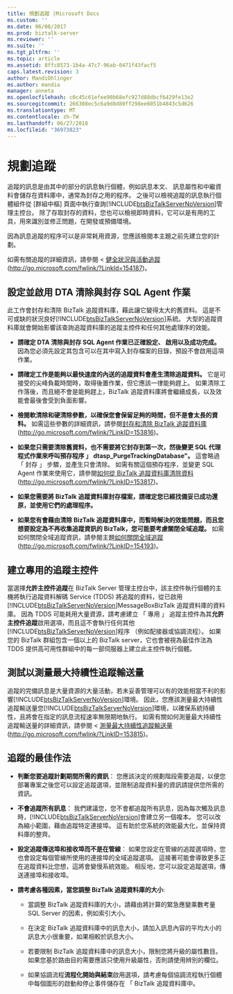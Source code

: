 ```yaml
---
title: 規劃追蹤 |Microsoft Docs
ms.custom: ''
ms.date: 06/08/2017
ms.prod: biztalk-server
ms.reviewer: ''
ms.suite: ''
ms.tgt_pltfrm: ''
ms.topic: article
ms.assetid: 8ffc8573-1b4a-47c7-96ab-0471f43facf5
caps.latest.revision: 3
author: MandiOhlinger
ms.author: mandia
manager: anneta
ms.openlocfilehash: c0c45c61efee90b68efc927d88dbcf6429fe13e2
ms.sourcegitcommit: 266308ec5c6a9d8d80ff298ee6051b4843c5d626
ms.translationtype: MT
ms.contentlocale: zh-TW
ms.lasthandoff: 06/27/2018
ms.locfileid: "36973823"
---
```

# <a name="planning-for-tracking"></a>規劃追蹤
追蹤的訊息是由其中的部分的訊息執行個體，例如訊息本文、 訊息屬性和中繼資料會儲存在資料庫中，通常為封存之用的程序。 之後可以檢視追蹤的訊息執行個體組件從 [群組中樞] 頁面中執行查詢[!INCLUDE[btsBizTalkServerNoVersion](../includes/btsbiztalkservernoversion-md.md)]管理主控台。 除了存取封存的資料，您也可以檢視即時資料，它可以是有用的工具，用來識別並修正問題，在開發或預備環境。  
  
 因為訊息追蹤的程序可以是非常耗用資源，您應該檢閱本主題之前先建立您的計劃。  
  
 如需有關追蹤的詳細資訊，請參閱 <<c0> [ 健全狀況與活動追蹤](http://go.microsoft.com/fwlink/?LinkId=154187)(http://go.microsoft.com/fwlink/?LinkId=154187)。  
  
## <a name="configuring-and-enabling-the-dta-purge-and-archive-sql-agent-job"></a>設定並啟用 DTA 清除與封存 SQL Agent 作業  
 此工作會封存和清除 BizTalk 追蹤資料庫，藉此讓它變得太大的舊資料。 這是不可或缺的狀況良好[!INCLUDE[btsBizTalkServerNoVersion](../includes/btsbiztalkservernoversion-md.md)]系統。 大型的追蹤資料庫就會開始影響該查詢追蹤資料庫的追蹤主控件和任何其他處理序的效能。  
  
-   **請確定 DTA 清除與封存 SQL Agent 作業已正確設定、 啟用以及成功完成。** 因為您必須先設定其包含可以在其中寫入封存檔案的目錄，預設不會啟用這項作業。  
  
-   **請確定工作是能夠以最快速度的內送的追蹤資料會產生清除追蹤資料。** 它是可接受的尖峰負載時間時，取得後置作業，但它應該一律能夠趕上。 如果清除工作落後，而且絕不會是能夠趕上，BizTalk 追蹤資料庫將會繼續成長，以及效能會最後會受到負面影響。  
  
-   **檢閱軟清除和硬清除參數，以確保您會保留足夠的時間，但不是會太長的資料。** 如需這些參數的詳細資訊，請參閱[封存和清除 BizTalk 追蹤資料庫](http://go.microsoft.com/fwlink/?LinkID=153816)(http://go.microsoft.com/fwlink/?LinkID=153816)。  
  
-   **如果您只需要清除舊資料，也不需要將它封存到第一次，然後變更 SQL 代理程式作業來呼叫預存程序 」 dtasp_PurgeTrackingDatabase"。** 這會略過 「 封存 」 步驟，並產生只會清除。 如需有關這個預存程序，並變更 SQL Agent 作業來使用它，請參閱[如何從 BizTalk 追蹤資料庫清除資料](http://go.microsoft.com/fwlink/?LinkID=153817)(http://go.microsoft.com/fwlink/?LinkID=153817)。  
  
-   **如果您需要將 BizTalk 追蹤資料庫封存檔案，請確定您已經找備妥已成功還原，並使用它們的處理程序。**  
  
-   **如果您有會藉由清除 BizTalk 追蹤資料庫中，而暫時解決的效能問題，而且您想要設定為不再收集追蹤資訊的 BizTalk，您可能要考慮關閉全域追蹤。** 如需如何關閉全域追蹤資訊，請參閱主題[如何關閉全域追蹤](http://go.microsoft.com/fwlink/?LinkID=154193)(http://go.microsoft.com/fwlink/?LinkID=154193)。  
  
## <a name="creating-a-dedicated-tracking-host"></a>建立專用的追蹤主控件  
 當選擇**允許主控件追蹤**在 BizTalk Server 管理主控台中，該主控件執行個體的主機將執行追蹤資料解碼 Service (TDDS) 將追蹤的資料，從已啟用[!INCLUDE[btsBizTalkServerNoVersion](../includes/btsbiztalkservernoversion-md.md)]MessageBoxBizTalk 追蹤資料庫的資料庫。 因為 TDDS 可能耗用大量資源，請考慮建立 「 專用 」 追蹤主控件為其**允許主控件追蹤**啟用選項，而且這不會執行任何其他[!INCLUDE[btsBizTalkServerNoVersion](../includes/btsbiztalkservernoversion-md.md)]程序 （例如配接器或協調流程）。 如果您的 BizTalk 群組包含一個以上的 BizTalk server，它也會被視為最佳作法為 TDDS 提供高可用性群組中的每一部伺服器上建立此主控件執行個體。  
  
## <a name="testing-to-measure-maximum-sustainable-tracking-throughput"></a>測試以測量最大持續性追蹤輸送量  
 追蹤的完備訊息是大量資源的大量活動，若未妥善管理可以有的效能相當不利的影響[!INCLUDE[btsBizTalkServerNoVersion](../includes/btsbiztalkservernoversion-md.md)]環境。 因此，您應該測量最大持續性追蹤輸送量您[!INCLUDE[btsBizTalkServerNoVersion](../includes/btsbiztalkservernoversion-md.md)]環境，以確保系統持續性，且將會在指定的訊息流程速率無限期地執行。 如需有關如何測量最大持續性追蹤輸送量的詳細資訊，請參閱 <<c0> [ 測量最大持續性追蹤輸送量](http://go.microsoft.com/fwlink/?LinkID=153815)(<http://go.microsoft.com/fwlink/?LinkID=153815>)。  
  
##  <a name="BKMK_TrackingBP"></a> 追蹤的最佳作法  
  
- **判斷您要追蹤計劃期間所需的資訊**： 您應該決定的規劃階段需要追蹤，以便您部署專案之後您可以設定追蹤選項，並限制追蹤資料量的資訊請提供您所需的資訊。  
  
- **不會追蹤所有訊息**： 我們建議您，您不會都追蹤所有訊息，因為每次觸及訊息時，[!INCLUDE[btsBizTalkServerNoVersion](../includes/btsbiztalkservernoversion-md.md)]會建立另一個複本。 您可以改為縮小範圍，藉由追蹤特定連接埠。 這有助於您系統的效能最大化，並保持資料庫的整齊。  
  
- **設定追蹤傳送埠和接收埠而不是在管線**： 如果您設定在管線的追蹤選項時，您也會設定每個管線所使用的連接埠的全域追蹤選項。 這接著可能會導致更多正在追蹤資料比您想，這將會變慢系統效能。 相反地，您可以設定追蹤選項，傳送連接埠和接收埠。  
  
- **請考慮各種因素，當您調整 BizTalk 追蹤資料庫的大小**:  
  
  -   當調整 BizTalk 追蹤資料庫的大小，請藉由將計算的緊急應變乘數考量 SQL Server 的因素，例如索引大小。  
  
  -   在決定 BizTalk 追蹤資料庫中的訊息大小，請加入訊息內容的平均大小的訊息大小很重要，如果相較於訊息大小。  
  
  -   若要限制 BizTalk 追蹤資料庫中的訊息大小，限制您將升級的屬性數目。 如果您基於路由目的需要應該只使用升級屬性，否則請使用辨別的欄位。  
  
  -   如果協調流程**流程化開始與結束**啟用選項，請考慮每個協調流程執行個體中每個圖形的啟動和停止事件儲存在 「 BizTalk 追蹤資料庫中。